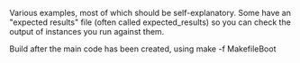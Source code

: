 Various examples, most of which should be self-explanatory. Some have an "expected results" file (often called expected_results) so you can check the output of instances you run against them.

Build after the main code has been created, using make -f MakefileBoot
